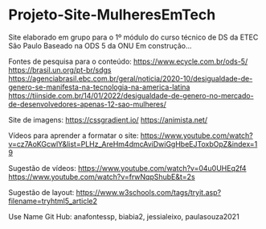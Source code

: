 # Projeto-Site-MulheresEmTech
Site elaborado em grupo para o 1º módulo do curso técnico de DS da ETEC São Paulo
Baseado na ODS 5 da ONU
Em construção...

Fontes de pesquisa para o conteúdo:
https://www.ecycle.com.br/ods-5/
https://brasil.un.org/pt-br/sdgs
https://agenciabrasil.ebc.com.br/geral/noticia/2020-10/desigualdade-de-genero-se-manifesta-na-tecnologia-na-america-latina
https://tiinside.com.br/14/01/2022/desigualdade-de-genero-no-mercado-de-desenvolvedores-apenas-12-sao-mulheres/

Site de imagens:
https://cssgradient.io/
https://animista.net/

Vídeos para aprender a formatar o site:
https://www.youtube.com/watch?v=cz7AoKGcwlY&list=PLHz_AreHm4dmcAviDwiGgHbeEJToxbOpZ&index=19

Sugestão de vídeos:
https://www.youtube.com/watch?v=04u0UHEq2f4
https://www.youtube.com/watch?v=frwNqpShubE&t=2s

Sugestão de layout:
https://www.w3schools.com/tags/tryit.asp?filename=tryhtml5_article2

Use Name Git Hub: anafontessp, biabia2, jessialeixo, paulasouza2021
